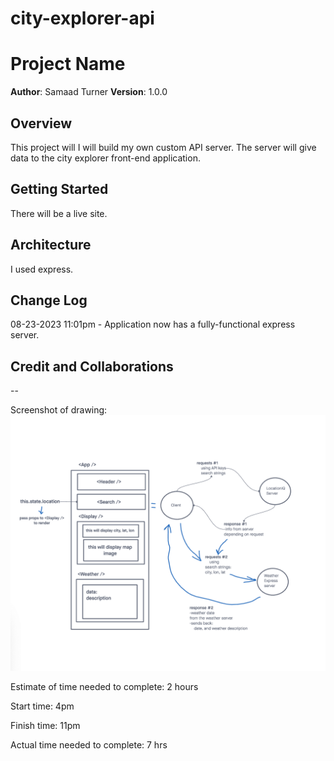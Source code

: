 # city-explorer-api

# Project Name

**Author**: Samaad Turner
**Version**: 1.0.0 

## Overview
This project will I will build my own custom API server. The server will give data to the city explorer front-end application.

## Getting Started
There will be a live site.

## Architecture
I used express.
## Change Log

08-23-2023 11:01pm - Application now has a fully-functional express server.

## Credit and Collaborations
--



Screenshot of drawing:
![Alt text](<Screenshot 2023-08-22 at 3.08.05 PM.png>)

Estimate of time needed to complete: 2 hours

Start time: 4pm

Finish time: 11pm

Actual time needed to complete: 7 hrs
